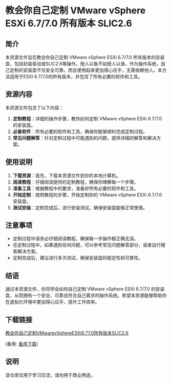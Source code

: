 # 教会你自己定制 VMware vSphere ESXi 6.7/7.0 所有版本 SLIC2.6

## 简介

本资源文件旨在教会你自己定制 VMware vSphere ESXi 6.7/7.0 所有版本的安装盘，包括封装驱动或SLIC2.6等操作。授人以鱼不如授人以渔，作为操作系统，自己定制的安装盘不仅安全可靠，而且使用起来更加得心应手，无需依赖他人。本方法适用于ESXI 6.7/7.0的所有版本，并包含了所有必要的软件和工具。

## 资源内容

本资源文件包含了以下内容：

1. **定制教程**：详细的操作步骤，教你如何定制 VMware vSphere ESXi 6.7/7.0 的安装盘。
2. **必备软件**：所有必要的软件和工具，确保你能够顺利完成定制过程。
3. **常见问题解答**：针对定制过程中可能遇到的问题，提供详细的解答和解决方案。

## 使用说明

1. **下载资源**：首先，下载本资源文件到你的本地计算机。
2. **阅读教程**：仔细阅读提供的定制教程，确保你理解每一个步骤。
3. **准备工具**：根据教程中的要求，准备好所有必要的软件和工具。
4. **开始定制**：按照教程的步骤，开始定制你的 VMware vSphere ESXi 6.7/7.0 安装盘。
5. **测试安装**：定制完成后，进行安装测试，确保安装盘能够正常使用。

## 注意事项

- 定制过程中请务必仔细阅读教程，确保每一步操作都正确无误。
- 在定制过程中，如果遇到任何问题，可以参考常见问题解答部分，或者自行搜索解决方案。
- 定制完成后，建议进行多次测试，确保安装盘的稳定性和可靠性。

## 结语

通过本资源文件，你将学会如何自己定制 VMware vSphere ESXi 6.7/7.0 的安装盘，从而拥有一个安全、可靠且符合自己需求的操作系统。希望本资源能够帮助你在虚拟化环境中更加得心应手，提升工作效率。

## 下载链接
[教会你自己定制VMwarevSphereESXi6.77.0所有版本SLIC2.6](https://pan.quark.cn/s/0c3dd82e593f) 

(备用: [备用下载](https://pan.baidu.com/s/1I3J2XF3ETSZ9mznXd230QQ?pwd=1234))

## 说明

该仓库仅用于学习交流，请勿用于商业用途。
